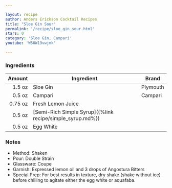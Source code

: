 ```yaml
---

layout: recipe
author: Anders Erickson Cocktail Recipes
title: "Sloe Gin Sour"
permalink: '/recipe/sloe_gin_sour.html'
stars: 0
category: 'Sloe Gin, Campari'
youtube: 'W50W19vwjmk'

---
```


### Ingredients

| Amount  | Ingredient                                                | Brand    |
| ------: | --------------------------------------------------------- | -------- |
|  1.5 oz | Sloe Gin                                                  | Plymouth |
|  0.5 oz | Campari                                                   | Campari  |
| 0.75 oz | Fresh Lemon Juice                                         |
|  0.5 oz | [Semi-Rich Simple Syrup]({%link recipe/simple_syrup.md%}) |
|  0.5 oz | Egg White                                                 |
 


### Notes

- Method: Shaken
- Pour: Double Strain
- Glassware: Coupe
- Garnish: Expressed lemon oil and 3 drops of Angostura Bitters
- Special Prep: For best results in texture, dry shake (shake without ice) before chilling to agitate either the egg white or aquafaba.

